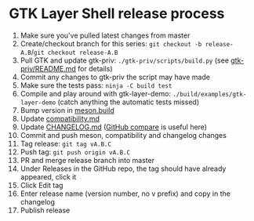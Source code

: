 # GTK Layer Shell release process
1. Make sure you've pulled latest changes from master
1. Create/checkout branch for this series: `git checkout -b release-A.B`/`git checkout release-A.B`
1. Pull GTK and update gtk-priv: `./gtk-priv/scripts/build.py` (see [gtk-priv/README.md](gtk-priv/README.md) for details)
1. Commit any changes to gtk-priv the script may have made
1. Make sure the tests pass: `ninja -C build test`
1. Compile and play around with gtk-layer-demo: `./build/examples/gtk-layer-demo` (catch anything the automatic tests missed)
1. Bump version in [meson.build](meson.build)
1. Update [compatibility.md](compatibility.md)
1. Update [CHANGELOG.md](CHANGELOG.md) ([GitHub compare](https://github.com/wmww/gtk-layer-shell/compare/) is useful here)
1. Commit and push meson, compatibility and changelog changes
1. Tag release: `git tag vA.B.C`
1. Push tag: `git push origin vA.B.C`
1. PR and merge release branch into master
1. Under Releases in the GitHub repo, the tag should have already appeared, click it
1. Click Edit tag
1. Enter release name (version number, no v prefix) and copy in the changelog
1. Publish release
